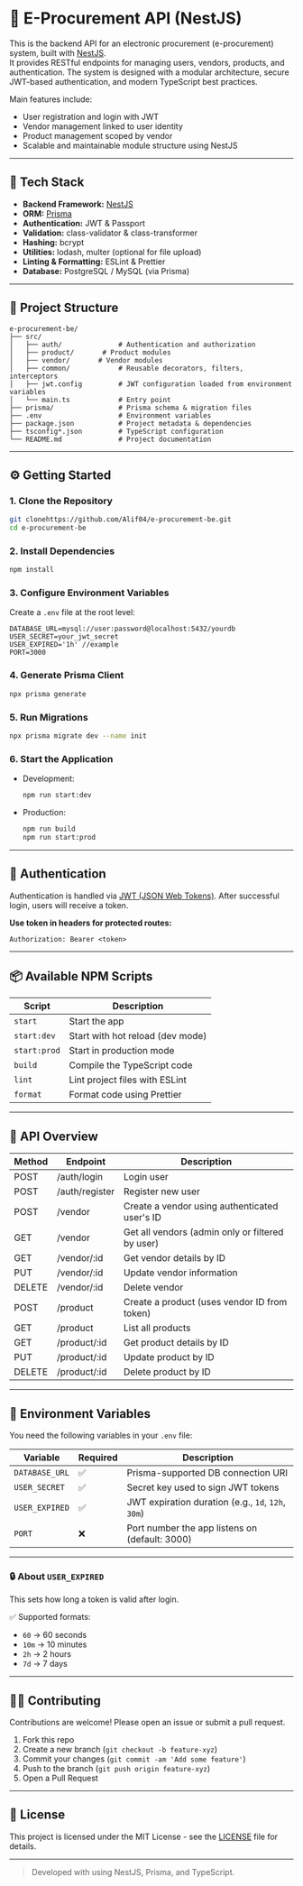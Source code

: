 # 🛒 E-Procurement API (NestJS)

This is the backend API for an electronic procurement (e-procurement) system, built with [NestJS](https://nestjs.com/).  
It provides RESTful endpoints for managing users, vendors, products, and authentication. The system is designed with a modular architecture, secure JWT-based authentication, and modern TypeScript best practices.

Main features include:
- User registration and login with JWT
- Vendor management linked to user identity
- Product management scoped by vendor
- Scalable and maintainable module structure using NestJS


---

## 🚀 Tech Stack

- **Backend Framework:** [NestJS](https://nestjs.com/)
- **ORM:** [Prisma](https://www.prisma.io/)
- **Authentication:** JWT & Passport
- **Validation:** class-validator & class-transformer
- **Hashing:** bcrypt
- **Utilities:** lodash, multer (optional for file upload)
- **Linting & Formatting:** ESLint & Prettier
- **Database:** PostgreSQL / MySQL (via Prisma)

---

## 📁 Project Structure

```
e-procurement-be/
├── src/
│   ├── auth/              # Authentication and authorization
│   ├── product/       # Product modules
│   ├── vendor/       # Vendor modules
│   ├── common/            # Reusable decorators, filters, interceptors
│   ├── jwt.config         # JWT configuration loaded from environment variables
│   └── main.ts            # Entry point
├── prisma/                # Prisma schema & migration files
├── .env                   # Environment variables
├── package.json           # Project metadata & dependencies
├── tsconfig*.json         # TypeScript configuration
└── README.md              # Project documentation
```

---

## ⚙️ Getting Started

### 1. Clone the Repository

```bash
git clonehttps://github.com/Alif04/e-procurement-be.git
cd e-procurement-be
```

### 2. Install Dependencies

```bash
npm install
```

### 3. Configure Environment Variables

Create a `.env` file at the root level:

```env
DATABASE_URL=mysql://user:password@localhost:5432/yourdb
USER_SECRET=your_jwt_secret
USER_EXPIRED='1h' //example
PORT=3000
```

### 4. Generate Prisma Client

```bash
npx prisma generate
```

### 5. Run Migrations

```bash
npx prisma migrate dev --name init
```

### 6. Start the Application

- Development:
  ```bash
  npm run start:dev
  ```
- Production:
  ```bash
  npm run build
  npm run start:prod
  ```

---

## 🔐 Authentication

Authentication is handled via [JWT (JSON Web Tokens)](https://jwt.io/). After successful login, users will receive a token.

**Use token in headers for protected routes:**

```http
Authorization: Bearer <token>
```

---

## 📦 Available NPM Scripts

| Script        | Description                         |
|---------------|-------------------------------------|
| `start`       | Start the app                       |
| `start:dev`   | Start with hot reload (dev mode)    |
| `start:prod`  | Start in production mode            |
| `build`       | Compile the TypeScript code         |
| `lint`        | Lint project files with ESLint      |
| `format`      | Format code using Prettier          |

---

## 📮 API Overview

| Method | Endpoint           | Description                                        |
|--------|--------------------|----------------------------------------------------|
| POST   | /auth/login        | Login user                                         |
| POST   | /auth/register     | Register new user                                  |
| POST   | /vendor            | Create a vendor using authenticated user's ID     |
| GET    | /vendor            | Get all vendors (admin only or filtered by user)  |
| GET    | /vendor/:id        | Get vendor details by ID                           |
| PUT    | /vendor/:id        | Update vendor information                          |
| DELETE | /vendor/:id        | Delete vendor                                      |
| POST   | /product           | Create a product (uses vendor ID from token)       |
| GET    | /product           | List all products                                  |
| GET    | /product/:id       | Get product details by ID                          |
| PUT    | /product/:id       | Update product by ID                               |
| DELETE | /product/:id       | Delete product by ID                               |

---

## 📌 Environment Variables

You need the following variables in your `.env` file:

| Variable         | Required | Description                                                                 |
|------------------|----------|-----------------------------------------------------------------------------|
| `DATABASE_URL`   | ✅        | Prisma-supported DB connection URI                                          |
| `USER_SECRET`    | ✅        | Secret key used to sign JWT tokens                                         |
| `USER_EXPIRED`   | ✅        | JWT expiration duration (e.g., `1d`, `12h`, `30m`)                          |
| `PORT`           | ❌        | Port number the app listens on (default: 3000)                              |

---

### 🔒 About `USER_EXPIRED`

This sets how long a token is valid after login.

✅ Supported formats:
- `60` → 60 seconds
- `10m` → 10 minutes
- `2h` → 2 hours
- `7d` → 7 days

---

## 🧑‍💻 Contributing

Contributions are welcome! Please open an issue or submit a pull request.

1. Fork this repo
2. Create a new branch (`git checkout -b feature-xyz`)
3. Commit your changes (`git commit -am 'Add some feature'`)
4. Push to the branch (`git push origin feature-xyz`)
5. Open a Pull Request

---

## 📄 License

This project is licensed under the MIT License - see the [LICENSE](LICENSE) file for details.

---

> Developed with using NestJS, Prisma, and TypeScript.
